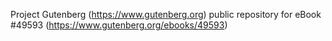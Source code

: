 Project Gutenberg (https://www.gutenberg.org) public repository for eBook #49593 (https://www.gutenberg.org/ebooks/49593)
